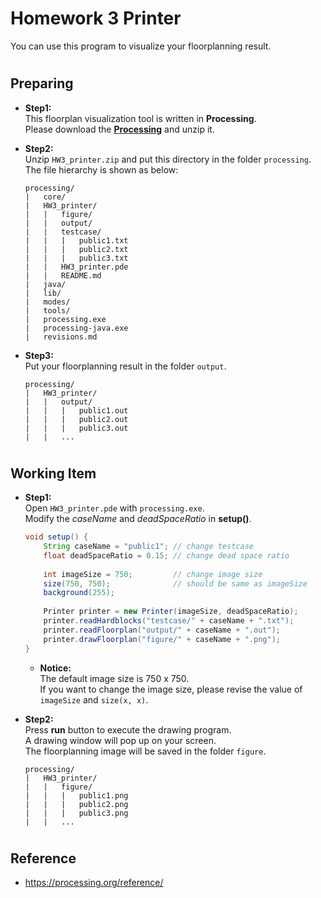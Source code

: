 # Homework 3 Printer
You can use this program to visualize your floorplanning result.

#
## Preparing
* __Step1:__  
    This floorplan visualization tool is written in __Processing__.  
    Please download the [__Processing__](https://processing.org/download) and unzip it.

* __Step2:__  
    Unzip `HW3_printer.zip` and put this directory in the folder `processing`.  
    The file hierarchy is shown as below:

    ```
    processing/
    |   core/
    |   HW3_printer/
    |   |   figure/
    |   |   output/
    |   |   testcase/
    |   |   |   public1.txt
    |   |   |   public2.txt
    |   |   |   public3.txt
    |   |   HW3_printer.pde
    |   |   README.md
    |   java/
    |   lib/
    |   modes/
    |   tools/
    |   processing.exe
    |   processing-java.exe
    |   revisions.md
    ```

* __Step3:__  
    Put your floorplanning result in the folder `output`.

    ```
    processing/
    |   HW3_printer/
    |   |   output/
    |   |   |   public1.out
    |   |   |   public2.out
    |   |   |   public3.out
    |   |   ...
    ```

#
## Working Item
* __Step1:__  
    Open `HW3_printer.pde` with `processing.exe`.  
    Modify the *caseName* and *deadSpaceRatio* in __setup()__.

    ```java
    void setup() {
        String caseName = "public1"; // change testcase
        float deadSpaceRatio = 0.15; // change dead space ratio
        
        int imageSize = 750;         // change image size
        size(750, 750);              // should be same as imageSize
        background(255);
        
        Printer printer = new Printer(imageSize, deadSpaceRatio);
        printer.readHardblocks("testcase/" + caseName + ".txt");
        printer.readFloorplan("output/" + caseName + ".out");
        printer.drawFloorplan("figure/" + caseName + ".png");
    }
    ```

    * __Notice:__   
        The default image size is 750 x 750.  
        If you want to change the image size, please revise the value of `imageSize` and `size(x, x)`.

* __Step2:__  
    Press __run__ button to execute the drawing program.  
    A drawing window will pop up on your screen.  
    The floorplanning image will be saved in the folder `figure`.

    ```
    processing/
    |   HW3_printer/
    |   |   figure/
    |   |   |   public1.png
    |   |   |   public2.png
    |   |   |   public3.png
    |   |   ...
    ```

#
## Reference
* https://processing.org/reference/
